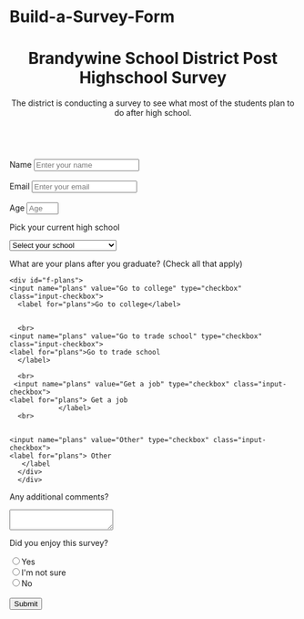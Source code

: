 # Build-a-Survey-Form
<header class="header">
<h1 id="title">Brandywine School District Post Highschool Survey</h1>
<p id="description">The district is conducting a survey to see what most of the students plan to do after high school.</p>
</header>
<br>

<form id="survey-form">
  <label id="name-label">Name</label>
<input type="text" id="name" placeholder="Enter your name" required></input>
<br>
<br>
<label id="email-label">Email</label>
<input type="email" id="email" placeholder="Enter your email" class="form-control" required></input>
<br>
<br>
<label id="number-label" for="number">Age</label>
<input type="number" name="age" id="number" class=:form-control; placeholder="Age" min="13" max="18"</input>

<div class="form-group">
  <p>Pick your current high school</p>
  <select id="dropdown" name="High school">
    <option disabled value selected>Select your school</option>
    <option value="Mount">Mount Pleasant High school</option>
    <option value="Brandywine">Brandywine High school</option>
    <option value="Concord">Concord High school</option>
  </select>
    </div>

  <div class="form-group">
    <p>What are your plans after you graduate? (Check all that apply)</p>
    
    <div id="f-plans">
    <input name="plans" value="Go to college" type="checkbox" class="input-checkbox">
      <label for="plans">Go to college</label>
    
      
      <br>
    <input name="plans" value="Go to trade school" type="checkbox" class="input-checkbox">
    <label for="plans">Go to trade school
      </label>        
     
      <br>
     <input name="plans" value="Get a job" type="checkbox" class="input-checkbox">
    <label for="plans"> Get a job
                </label>
      <br>
       
    
    <input name="plans" value="Other" type="checkbox" class="input-checkbox">
    <label for="plans"> Other
       </label
      </div>
      </div>
      
<div class="form-group">
     <p>Any additional comments?</p>      <textarea id="comments" class="input-textarea" name="comment"></textarea>
      </div>
      
<div class="form=group">
  <p>Did you enjoy this survey?</p>
  <input name="feelings" value="Yes" type="radio" class="input-radio"
         <label for="feel">Yes</label>
      
<div class="form-group">
  <input name="feelings" value="not-sure" type="radio" class="input-radio"
  <label for="feel">I'm not sure</label>
    
<div class="form-group">
  <input name="feelings" value="No" type="radio" class="input-radio"
         <label for="feel">No</label>
    </div>
    <br>
      
<div class="form-group">
  <button type="submit" id="submit" class="submit-button">Submit</button>
</form>
